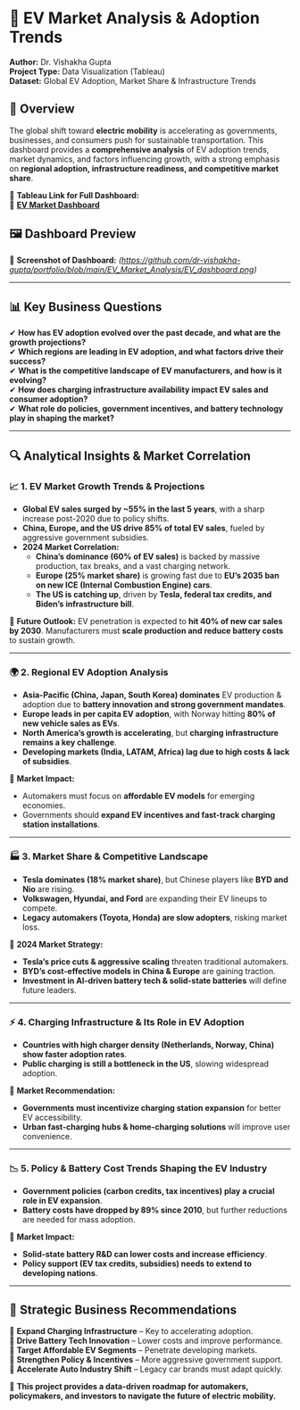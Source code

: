 # 📌 EV Market Analysis & Adoption Trends  
**Author:** Dr. Vishakha Gupta  
**Project Type:** Data Visualization (Tableau)  
**Dataset:** Global EV Adoption, Market Share & Infrastructure Trends  

## 📍 Overview  
The global shift toward **electric mobility** is accelerating as governments, businesses, and consumers push for sustainable transportation. This dashboard provides a **comprehensive analysis** of EV adoption trends, market dynamics, and factors influencing growth, with a strong emphasis on **regional adoption, infrastructure readiness, and competitive market share**.  

📌 **Tableau Link for Full Dashboard:**  
🔗 **[EV Market Dashboard](https://public.tableau.com/app/profile/vishakha.gupta6103/viz/EV_17401004985620/Dashboard1)**  

## 🖼️ Dashboard Preview  
📌 **Screenshot of Dashboard:** *(https://github.com/dr-vishakha-gupta/portfolio/blob/main/EV_Market_Analysis/EV_dashboard.png)* 

---

## 📊 Key Business Questions  
✔ **How has EV adoption evolved over the past decade, and what are the growth projections?**  
✔ **Which regions are leading in EV adoption, and what factors drive their success?**  
✔ **What is the competitive landscape of EV manufacturers, and how is it evolving?**  
✔ **How does charging infrastructure availability impact EV sales and consumer adoption?**  
✔ **What role do policies, government incentives, and battery technology play in shaping the market?**  

---

## 🔍 Analytical Insights & Market Correlation  

### 📈 1. EV Market Growth Trends & Projections  
- **Global EV sales surged by ~55% in the last 5 years**, with a sharp increase post-2020 due to policy shifts.  
- **China, Europe, and the US drive 85% of total EV sales**, fueled by aggressive government subsidies.  
- **2024 Market Correlation:**  
  - **China’s dominance (60% of EV sales)** is backed by massive production, tax breaks, and a vast charging network.  
  - **Europe (25% market share)** is growing fast due to **EU’s 2035 ban on new ICE (Internal Combustion Engine) cars**.  
  - **The US is catching up**, driven by **Tesla, federal tax credits, and Biden’s infrastructure bill**.  

🔹 **Future Outlook:** EV penetration is expected to **hit 40% of new car sales by 2030**. Manufacturers must **scale production and reduce battery costs** to sustain growth.  

---

### 🌍 2. Regional EV Adoption Analysis  
- **Asia-Pacific (China, Japan, South Korea) dominates** EV production & adoption due to **battery innovation and strong government mandates**.  
- **Europe leads in per capita EV adoption**, with Norway hitting **80% of new vehicle sales as EVs**.  
- **North America’s growth is accelerating**, but **charging infrastructure remains a key challenge**.  
- **Developing markets (India, LATAM, Africa) lag due to high costs & lack of subsidies**.  

🔹 **Market Impact:**  
  - Automakers must focus on **affordable EV models** for emerging economies.  
  - Governments should **expand EV incentives and fast-track charging station installations**.  

---

### 🏭 3. Market Share & Competitive Landscape  
- **Tesla dominates (18% market share)**, but Chinese players like **BYD and Nio** are rising.  
- **Volkswagen, Hyundai, and Ford** are expanding their EV lineups to compete.  
- **Legacy automakers (Toyota, Honda) are slow adopters**, risking market loss.  

🔹 **2024 Market Strategy:**  
  - **Tesla’s price cuts & aggressive scaling** threaten traditional automakers.  
  - **BYD’s cost-effective models in China & Europe** are gaining traction.  
  - **Investment in AI-driven battery tech & solid-state batteries** will define future leaders.  

---

### ⚡ 4. Charging Infrastructure & Its Role in EV Adoption  
- **Countries with high charger density (Netherlands, Norway, China) show faster adoption rates**.  
- **Public charging is still a bottleneck in the US**, slowing widespread adoption.  

🔹 **Market Recommendation:**  
  - **Governments must incentivize charging station expansion** for better EV accessibility.  
  - **Urban fast-charging hubs & home-charging solutions** will improve user convenience.  

---

### 📉 5. Policy & Battery Cost Trends Shaping the EV Industry  
- **Government policies (carbon credits, tax incentives) play a crucial role in EV expansion**.  
- **Battery costs have dropped by 89% since 2010**, but further reductions are needed for mass adoption.  

🔹 **Market Impact:**  
  - **Solid-state battery R&D can lower costs and increase efficiency**.  
  - **Policy support (EV tax credits, subsidies) needs to extend to developing nations**.  

---

## 🚀 Strategic Business Recommendations  
📌 **Expand Charging Infrastructure** – Key to accelerating adoption.  
📌 **Drive Battery Tech Innovation** – Lower costs and improve performance.  
📌 **Target Affordable EV Segments** – Penetrate developing markets.  
📌 **Strengthen Policy & Incentives** – More aggressive government support.  
📌 **Accelerate Auto Industry Shift** – Legacy car brands must adapt quickly.  

🚀 **This project provides a data-driven roadmap for automakers, policymakers, and investors to navigate the future of electric mobility.**  
